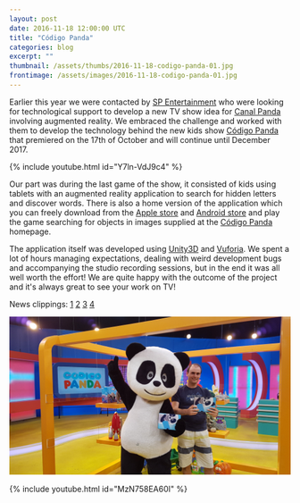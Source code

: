```yaml
---
layout: post
date: 2016-11-18 12:00:00 UTC
title: "Código Panda"
categories: blog
excerpt: ""
thumbnail: /assets/thumbs/2016-11-18-codigo-panda-01.jpg
frontimage: /assets/images/2016-11-18-codigo-panda-01.jpg
---
```


Earlier this year we were contacted by [SP Entertainment][2] who were looking for technological support to develop a new TV show idea for [Canal Panda][1] involving augmented reality. We embraced the challenge and worked with them to develop the technology behind the new kids show [Código Panda][3] that premiered on the 17th of October and will continue until December 2017.

{% include youtube.html id="Y7ln-VdJ9c4" %}

Our part was during the last game of the show, it consisted of kids using tablets with an augmented reality application to search for hidden letters and discover words. There is also a home version of the application which you can freely download from the [Apple store][4] and [Android store][5] and play the game searching for objects in images supplied at the [Código Panda][3] homepage.

The application itself was developed using [Unity3D][10] and [Vuforia][11]. We spent a lot of hours managing expectations, dealing with weird development bugs and accompanying the studio recording sessions, but in the end it was all well worth the effort! We are quite happy with the outcome of the project and it's always great to see your work on TV!

News clippings: [1][6] [2][7] [3][8] [4][9]

![](/assets/images/2016-11-18-codigo-panda-02.jpg)

{% include youtube.html id="MzN758EA60I" %}

[1]: http://canalpanda.pt/
[2]: http://www.spentertainment.pt/
[3]: http://canalpanda.pt/microsites/codigo-panda/
[4]: https://itunes.apple.com/us/app/codigo-panda/id1151512057?mt=8
[5]: https://play.google.com/store/apps/details?id=com.artica.codigopanda&hl=pt
[6]: http://www.atelevisao.com/cabo/canal-panda-estreia-concurso-inedito-para-criancas/
[7]: http://www.dn.pt/media/interior/tradicao-e-inovacao-de-maos-dadas-no-primeiro-concurso-do-panda-5430546.html
[8]: http://www.delas.pt/canal-panda-estreia-concurso-codigo-panda/
[9]: http://visao.sapo.pt/actualidade/visaose7e/tv/2016-10-17-A-prova-no-novo-Codigo-Panda
[10]: https://unity3d.com/
[11]: https://www.vuforia.com/
